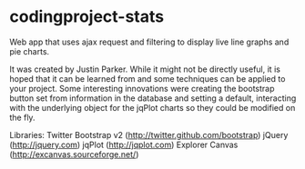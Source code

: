 codingproject-stats
===================

Web app that uses ajax request and filtering to display live line graphs and pie charts.

It was created by Justin Parker. While it might not be directly useful, it is hoped that it can be learned from and some techniques can be applied to your project. Some interesting innovations were creating the bootstrap button set from information in the database and setting a default, interacting with the underlying object for the jqPlot charts so they could be modified on the fly.

Libraries:
Twitter Bootstrap v2 (http://twitter.github.com/bootstrap)
jQuery (http://jquery.com)
jqPlot (http://jqplot.com)
Explorer Canvas (http://excanvas.sourceforge.net/)